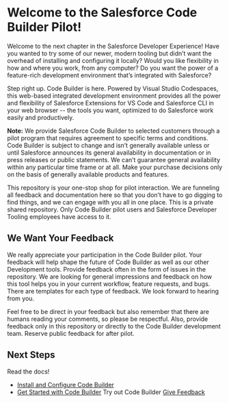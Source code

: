 # Welcome to the Salesforce Code Builder Pilot!

Welcome to the next chapter in the Salesforce Developer Experience! Have you wanted to try some of our newer, modern tooling but didn’t want the overhead of installing and configuring it locally? Would you like flexibility in how and where you work, from any computer? Do you want the power of a feature-rich development environment that’s integrated with Salesforce? 

Step right up. Code Builder is here. Powered by Visual Studio Codespaces, this web-based integrated development environment provides all the power and flexibility of Salesforce Extensions for VS Code and Salesforce CLI in your web browser -- the tools you want, optimized to do Salesforce work easily and productively. 

**Note:** We provide Salesforce Code Builder to selected customers through a pilot program that requires agreement to specific terms and conditions. Code Builder is subject to change and isn’t generally available unless or until Salesforce announces its general availability in documentation or in press releases or public statements. We can’t guarantee general availability within any particular time frame or at all. Make your purchase decisions only on the basis of generally available products and features.

This repository is your one-stop shop for pilot interaction. We are funneling all feedback and documentation here so that you don’t have to go digging to find things, and we can engage with you all in one place. This is a private shared repository. Only Code Builder pilot users and Salesforce Developer Tooling employees have access to it. 


## We Want Your Feedback

We really appreciate your participation in the Code Builder pilot. Your feedback will help shape the future of Code Builder as well as our other Development tools. Provide feedback often in the form of issues in the repository. We are looking for general impressions and feedback on how this tool helps you in your current workflow, feature requests, and bugs. There are templates for each type of feedback. We look forward to hearing from you.

Feel free to be direct in your feedback but also remember that there are humans reading your comments, so please be respectful. Also, provide feedback only in this repository or directly to the Code Builder development team. Reserve public feedback for after pilot.

## Next Steps

Read the docs!
* [Install and Configure Code Builder](xxx)
* [Get Started with Code Builder](xxx)
Try out Code Builder
[Give Feedback](https://github.com/forcedotcom/try-code-builder-feedback/issues)

